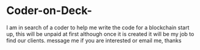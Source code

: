 # Coder-on-Deck-
I am in search of a coder to help me write the code for a blockchain start up, this will be unpaid at first although once it is created it will be my job to find our clients. message me if you are interested or email me, thanks
